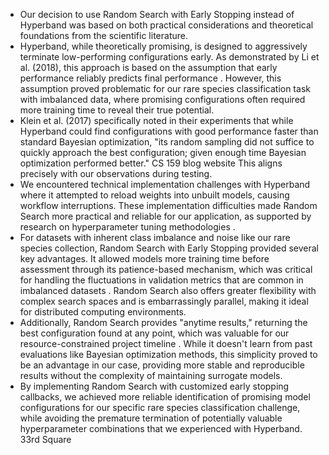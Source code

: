 - Our decision to use Random Search with Early Stopping instead of Hyperband was based on both practical considerations and theoretical foundations from the scientific literature.
- Hyperband, while theoretically promising, is designed to aggressively terminate low-performing configurations early. As demonstrated by Li et al. (2018), this approach is based on the assumption that early performance reliably predicts final performance . However, this assumption proved problematic for our rare species classification task with imbalanced data, where promising configurations often required more training time to reveal their true potential.
- Klein et al. (2017) specifically noted in their experiments that while Hyperband could find configurations with good performance faster than standard Bayesian optimization, "its random sampling did not suffice to quickly approach the best configuration; given enough time Bayesian optimization performed better." CS 159 blog website This aligns precisely with our observations during testing.
- We encountered technical implementation challenges with Hyperband where it attempted to reload weights into unbuilt models, causing workflow interruptions. These implementation difficulties made Random Search more practical and reliable for our application, as supported by research on hyperparameter tuning methodologies .
- For datasets with inherent class imbalance and noise like our rare species collection, Random Search with Early Stopping provided several key advantages. It allowed models more training time before assessment through its patience-based mechanism, which was critical for handling the fluctuations in validation metrics that are common in imbalanced datasets . Random Search also offers greater flexibility with complex search spaces and is embarrassingly parallel, making it ideal for distributed computing environments.
- Additionally, Random Search provides "anytime results," returning the best configuration found at any point, which was valuable for our resource-constrained project timeline . While it doesn't learn from past evaluations like Bayesian optimization methods, this simplicity proved to be an advantage in our case, providing more stable and reproducible results without the complexity of maintaining surrogate models.
- By implementing Random Search with customized early stopping callbacks, we achieved more reliable identification of promising model configurations for our specific rare species classification challenge, while avoiding the premature termination of potentially valuable hyperparameter combinations that we experienced with Hyperband. 33rd Square
